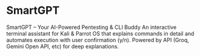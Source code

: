# SmartGPT
SmartGPT – Your AI-Powered Pentesting &amp; CLI Buddy An interactive terminal assistant for Kali &amp; Parrot OS that explains commands in detail and automates execution with user confirmation (y/n). Powered by  API (Groq, Gemini Open API, etc) for deep explanations.
